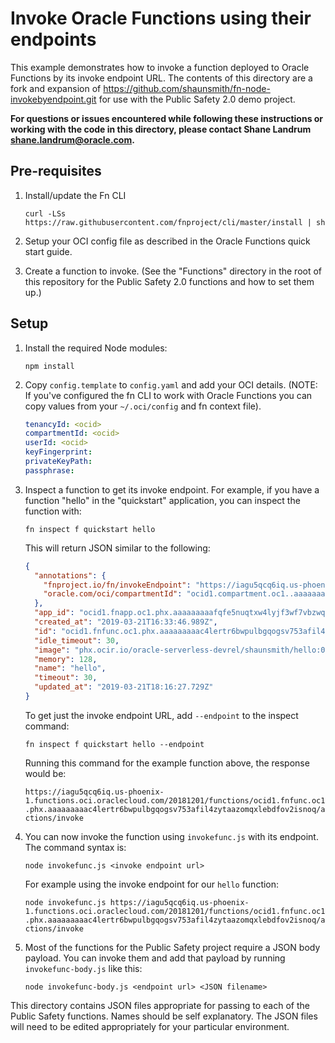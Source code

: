 # Invoke Oracle Functions using their endpoints

This example demonstrates how to invoke a function deployed to Oracle Functions
by its invoke endpoint URL. The contents of this directory are a fork and expansion of https://github.com/shaunsmith/fn-node-invokebyendpoint.git for use with the Public Safety 2.0 demo project.

**For questions or issues encountered while following these instructions or working with the code in this directory, please contact Shane Landrum <shane.landrum@oracle.com>.**


## Pre-requisites

1. Install/update the Fn CLI

   `curl -LSs https://raw.githubusercontent.com/fnproject/cli/master/install |
   sh`

2. Setup your OCI config file as described in the Oracle Functions quick start guide.

3. Create a function to invoke. (See the "Functions" directory in the root of this repository for the Public Safety 2.0 functions and how to set them up.)

## Setup

1. Install the required Node modules:

    `npm install`

2. Copy `config.template` to `config.yaml` and add your OCI details.  (NOTE: If
   you've configured the fn CLI to work with Oracle Functions you can copy
   values from your `~/.oci/config` and fn context file).

    ```yaml
    tenancyId: <ocid>
    compartmentId: <ocid>
    userId: <ocid>
    keyFingerprint:
    privateKeyPath:
    passphrase:
    ```

3. Inspect a function to get its invoke endpoint.  For example, if you have a
   function "hello" in the "quickstart" application, you can inspect the function
   with:

    `fn inspect f quickstart hello`

   This will return JSON similar to the following:

   ```json
   {
     "annotations": {
       "fnproject.io/fn/invokeEndpoint": "https://iagu5qcq6iq.us-phoenix-1.functions.oci.oraclecloud.com/20181201/functions/ocid1.fnfunc.oc1.phx.aaaaaaaaac4lertr6bwpulbgqogsv753afil4zytaazomqxlebdfov2isnoq/actions/invoke",
       "oracle.com/oci/compartmentId": "ocid1.compartment.oc1..aaaaaaaaokbzj2jn3hf5kwdwqoxl2dq7u54p3tsmxrjd7s3uu7x23tkegiua"
     },
     "app_id": "ocid1.fnapp.oc1.phx.aaaaaaaaafqfe5nuqtxw4lyjf3wf7vbzwqzmcll3pf3bztcwviagu5qcq6iq",
     "created_at": "2019-03-21T16:33:46.989Z",
     "id": "ocid1.fnfunc.oc1.phx.aaaaaaaaac4lertr6bwpulbgqogsv753afil4zytaazomqxlebdfov2isnoq",
     "idle_timeout": 30,
     "image": "phx.ocir.io/oracle-serverless-devrel/shaunsmith/hello:0.0.9",
     "memory": 128,
     "name": "hello",
     "timeout": 30,
     "updated_at": "2019-03-21T18:16:27.729Z"
   }
   ```

   To get just the invoke endpoint URL, add `--endpoint` to the inspect command:

   `fn inspect f quickstart hello --endpoint`

   Running this command for the example function above, the response would be:

   `https://iagu5qcq6iq.us-phoenix-1.functions.oci.oraclecloud.com/20181201/functions/ocid1.fnfunc.oc1.phx.aaaaaaaaac4lertr6bwpulbgqogsv753afil4zytaazomqxlebdfov2isnoq/actions/invoke`

4. You can now invoke the function using `invokefunc.js` with its endpoint.
   The command syntax is:

   `node invokefunc.js <invoke endpoint url>`

   For example using the invoke endpoint for our `hello` function:

   `node invokefunc.js https://iagu5qcq6iq.us-phoenix-1.functions.oci.oraclecloud.com/20181201/functions/ocid1.fnfunc.oc1.phx.aaaaaaaaac4lertr6bwpulbgqogsv753afil4zytaazomqxlebdfov2isnoq/actions/invoke`

5. Most of the functions for the Public Safety project require a JSON body payload. You can invoke them and add that payload by running `invokefunc-body.js` like this:

    `node invokefunc-body.js <endpoint url> <JSON filename>`

This directory contains JSON files appropriate for passing to each of the Public Safety functions. Names should be self explanatory. The JSON files will need to be edited appropriately for your particular environment.
